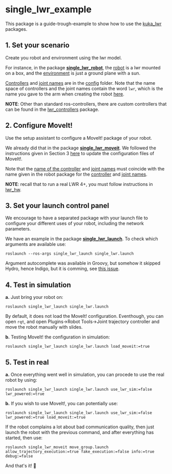 # single_lwr_example

This package is a guide-trough-example to show how to use the [kuka_lwr](https://github.com/CentroEPiaggio/kuka-lwr) packages.

## 1. Set your scenario

Create you robot and environment using the lwr model. 

For instance, in the package [__single_lwr_robot__](./single_lwr_robot/), the [robot](https://github.com/CentroEPiaggio/kuka-lwr/blob/master/single_lwr_example/single_lwr_robot/robot/single_lwr_robot.urdf.xacro) is a lwr mounted on a box, and the [environment](https://github.com/CentroEPiaggio/kuka-lwr/blob/master/single_lwr_example/single_lwr_robot/worlds/simple_environment.world) is just a ground plane with a sun.

[Controllers](https://github.com/fcaponetto/kuka-lwr-ros-examples/blob/master/lwr_robot_examples/kuka-lwr-single/lwr_robot/single_lwr_moveit/config/controllers.yaml#L2) and [joint names](https://github.com/CentroEPiaggio/kuka-lwr/blob/master/single_lwr_example/single_lwr_robot/config/joint_names.yaml) are in the [config](https://github.com/fcaponetto/kuka-lwr-ros-examples/blob/master/lwr_robot_examples/kuka-lwr-single/lwr_robot/single_lwr_moveit/config/) folder. Note that the name space of controllers and the joint names contain the word `lwr`, which is the name you gave to the arm when creating the robot [here](https://github.com/fcaponetto/kuka-lwr-ros-examples/blob/master/lwr_robot_examples/kuka-lwr-single/lwr_robot/single_lwr_robot/robot/single_lwr_robot.urdf.xacro#L36).

__NOTE__: Other than standard ros-controllers, there are custom controllers that can be found in the [lwr_controllers](https://github.com/CentroEPiaggio/kuka-lwr/tree/master/lwr_controllers) package.

## 2. Configure MoveIt!

Use the setup assistant to configure a MoveIt! package of your robot.

We already did that in the package [__single_lwr_moveit__](./single_lwr_moveit/). We followed the instructions given in Section 3 [here](http://wiki.ros.org/Industrial/Tutorials/Create_a_MoveIt_Pkg_for_an_Industrial_Robot) to update the configuration files of MoveIt!.

Note that the [name of the controller](https://github.com/fcaponetto/kuka-lwr-ros-examples/blob/master/lwr_robot_examples/kuka-lwr-single/lwr_robot/single_lwr_moveit/config/controllers.yaml#L2) and [joint names](https://github.com/CentroEPiaggio/kuka-lwr/blob/master/single_lwr_example/single_lwr_moveit/config/controllers.yaml#L7-13) must coincide with the name given in the robot package for the [controller](https://github.com/CentroEPiaggio/kuka-lwr/blob/master/single_lwr_example/single_lwr_robot/config/controllers.yaml#L8) and [joint names](https://github.com/CentroEPiaggio/kuka-lwr/blob/master/single_lwr_example/single_lwr_robot/config/joint_names.yaml).

__NOTE__: recall that to run a real LWR 4+, you must follow instructions in [lwr_hw](https://github.com/CentroEPiaggio/kuka-lwr/tree/master/lwr_hw).

## 3. Set your launch control panel

We encourage to have a separated package with your launch file to configure your different uses of your robot, including the network parameters.

We have an example in the package [__single_lwr_launch__](./single_lwr_launch). To check which arguments are available use:

`roslaunch --ros-args single_lwr_launch single_lwr.launch`

Argument autocomplete was available in Groovy, but somehow it skipped Hydro, hence Indigo, but it is comming, see [this issue](https://github.com/ros/ros_comm/issues/575).

## 4. Test in simulation

__a.__ Just bring your robot on:

`roslaunch single_lwr_launch single_lwr.launch`

By default, it does not load the MoveIt! configuration. Eventhough, you can open `rqt`, and open Plugins->Robot Tools->Joint trajectory controller and move the robot manually with slides.

__b.__ Testing MoveIt! the configuration in simulation:

`roslaunch single_lwr_launch single_lwr.launch load_moveit:=true`

## 5. Test in real

__a.__ Once everything went well in simulation, you can procede to use the real robot by using:

`roslaunch single_lwr_launch single_lwr.launch use_lwr_sim:=false lwr_powered:=true`

__b.__ If you wish to use MoveIt!, you can potentially use:

`roslaunch single_lwr_launch single_lwr.launch use_lwr_sim:=false lwr_powered:=true load_moveit:=true`

If the robot complains a lot about bad communication quality, then just launch the robot with the previous command, and after everything has started, then use:

`roslaunch single_lwr_moveit move_group.launch allow_trajectory_execution:=true fake_execution:=false info:=true debug:=false`

And that's it!  :metal:
